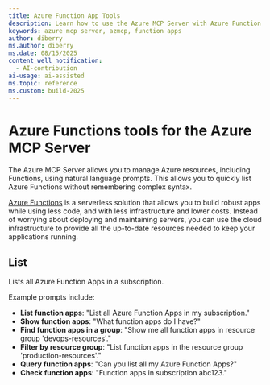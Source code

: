 ```yaml
---
title: Azure Function App Tools
description: Learn how to use the Azure MCP Server with Azure Function Apps.
keywords: azure mcp server, azmcp, function apps
author: diberry
ms.author: diberry
ms.date: 08/15/2025
content_well_notification: 
  - AI-contribution
ai-usage: ai-assisted
ms.topic: reference
ms.custom: build-2025
--- 
```

# Azure Functions tools for the Azure MCP Server

The Azure MCP Server allows you to manage Azure resources, including Functions, using natural language prompts. This allows you to quickly list Azure Functions without remembering complex syntax.

[Azure Functions](/azure/azure-functions/)  is a serverless solution that allows you to build robust apps while using less code, and with less infrastructure and lower costs. Instead of worrying about deploying and maintaining servers, you can use the cloud infrastructure to provide all the up-to-date resources needed to keep your applications running.

## List

Lists all Azure Function Apps in a subscription.


Example prompts include:

- **List function apps**: "List all Azure Function Apps in my subscription."
- **Show function apps**: "What function apps do I have?"
- **Find function apps in a group**: "Show me all function apps in resource group 'devops-resources'."
- **Filter by resource group**: "List function apps in the resource group 'production-resources'."
- **Query function apps**: "Can you list all my Azure Function Apps?"
- **Check function apps**: "Function apps in subscription abc123."

